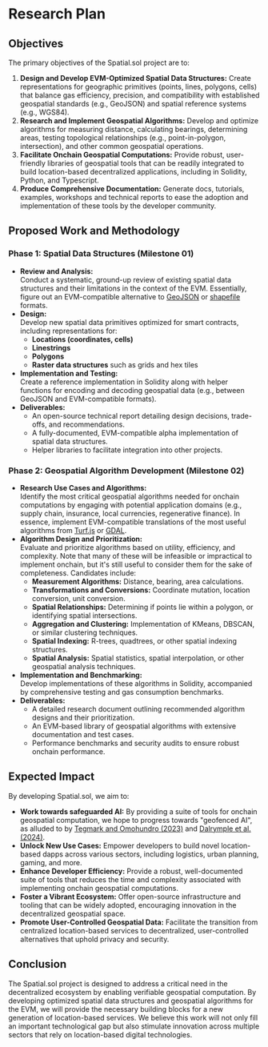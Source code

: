 # Research Plan

## Objectives

The primary objectives of the Spatial.sol project are to:

1. **Design and Develop EVM-Optimized Spatial Data Structures:** Create representations for geographic primitives (points, lines, polygons, cells) that balance gas efficiency, precision, and compatibility with established geospatial standards (e.g., GeoJSON) and spatial reference systems (e.g., WGS84).
2. **Research and Implement Geospatial Algorithms:** Develop and optimize algorithms for measuring distance, calculating bearings, determining areas, testing topological relationships (e.g., point-in-polygon, intersection), and other common geospatial operations.
3. **Facilitate Onchain Geospatial Computations:** Provide robust, user-friendly libraries of geospatial tools that can be readily integrated to build location-based decentralized applications, including in Solidity, Python, and Typescript.
4. **Produce Comprehensive Documentation:** Generate docs, tutorials, examples, workshops and technical reports to ease the adoption and implementation of these tools by the developer community.

## Proposed Work and Methodology

### Phase 1: Spatial Data Structures (Milestone 01)

- **Review and Analysis:**  
  Conduct a systematic, ground-up review of existing spatial data structures and their limitations in the context of the EVM. Essentially, figure out an EVM-compatible alternative to [GeoJSON](https://geojson.org/) or [shapefile](https://en.wikipedia.org/wiki/Shapefile) formats.
- **Design:**  
  Develop new spatial data primitives optimized for smart contracts, including representations for:
  - **Locations (coordinates, cells)**
  - **Linestrings**
  - **Polygons**
  - **Raster data structures** such as grids and hex tiles
- **Implementation and Testing:**  
  Create a reference implementation in Solidity along with helper functions for encoding and decoding geospatial data (e.g., between GeoJSON and EVM-compatible formats).
- **Deliverables:**
  - An open-source technical report detailing design decisions, trade-offs, and recommendations.
  - A fully-documented, EVM-compatible alpha implementation of spatial data structures.
  - Helper libraries to facilitate integration into other projects.

### Phase 2: Geospatial Algorithm Development (Milestone 02)

- **Research Use Cases and Algorithms:**  
  Identify the most critical geospatial algorithms needed for onchain computations by engaging with potential application domains (e.g., supply chain, insurance, local currencies, regenerative finance). In essence, implement EVM-compatible translations of the most useful algorithms from [Turf.js](https://turfjs.org/) or [GDAL](https://gdal.org/).
- **Algorithm Design and Prioritization:**  
  Evaluate and prioritize algorithms based on utility, efficiency, and complexity. Note that many of these will be infeasible or impractical to implement onchain, but it's still useful to consider them for the sake of completeness. Candidates include:
  - **Measurement Algorithms:** Distance, bearing, area calculations.
  - **Transformations and Conversions:** Coordinate mutation, location conversion, unit conversion.
  - **Spatial Relationships:** Determining if points lie within a polygon, or identifying spatial intersections.
  - **Aggregation and Clustering:** Implementation of KMeans, DBSCAN, or similar clustering techniques.
  - **Spatial Indexing:** R-trees, quadtrees, or other spatial indexing structures.
  - **Spatial Analysis:** Spatial statistics, spatial interpolation, or other geospatial analysis techniques.
- **Implementation and Benchmarking:**  
  Develop implementations of these algorithms in Solidity, accompanied by comprehensive testing and gas consumption benchmarks.
- **Deliverables:**
  - A detailed research document outlining recommended algorithm designs and their prioritization.
  - An EVM-based library of geospatial algorithms with extensive documentation and test cases.
  - Performance benchmarks and security audits to ensure robust onchain performance.

## Expected Impact

By developing Spatial.sol, we aim to:

- **Work towards safeguarded AI:** By providing a suite of tools for onchain geospatial computation, we hope to progress towards "geofenced AI", as alluded to by [Tegmark and Omohundro (2023)](https://arxiv.org/abs/2309.01933) and [Dalrymple et al. (2024)](https://arxiv.org/abs/2405.06624).
- **Unlock New Use Cases:** Empower developers to build novel location-based dapps across various sectors, including logistics, urban planning, gaming, and more.
- **Enhance Developer Efficiency:** Provide a robust, well-documented suite of tools that reduces the time and complexity associated with implementing onchain geospatial computations.
- **Foster a Vibrant Ecosystem:** Offer open-source infrastructure and tooling that can be widely adopted, encouraging innovation in the decentralized geospatial space.
- **Promote User-Controlled Geospatial Data:** Facilitate the transition from centralized location-based services to decentralized, user-controlled alternatives that uphold privacy and security.

## Conclusion

The Spatial.sol project is designed to address a critical need in the decentralized ecosystem by enabling verifiable geospatial computation. By developing optimized spatial data structures and geospatial algorithms for the EVM, we will provide the necessary building blocks for a new generation of location-based services. We believe this work will not only fill an important technological gap but also stimulate innovation across multiple sectors that rely on location-based digital technologies. 